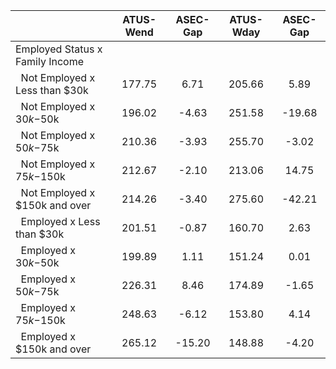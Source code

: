 
|                      |    ATUS-Wend |     ASEC-Gap |    ATUS-Wday |     ASEC-Gap |
| -------------------- | :----------: | :----------: | :----------: | :----------: |
| Employed Status x Family Income |              |              |              |              |
| &nbsp;&nbsp;Not Employed x Less than $30k |       177.75 |         6.71 |       205.66 |         5.89 |
| &nbsp;&nbsp;Not Employed x $30k-$50k |       196.02 |        -4.63 |       251.58 |       -19.68 |
| &nbsp;&nbsp;Not Employed x $50k-$75k |       210.36 |        -3.93 |       255.70 |        -3.02 |
| &nbsp;&nbsp;Not Employed x $75k-$150k |       212.67 |        -2.10 |       213.06 |        14.75 |
| &nbsp;&nbsp;Not Employed x $150k and over |       214.26 |        -3.40 |       275.60 |       -42.21 |
| &nbsp;&nbsp;Employed x Less than $30k |       201.51 |        -0.87 |       160.70 |         2.63 |
| &nbsp;&nbsp;Employed x $30k-$50k |       199.89 |         1.11 |       151.24 |         0.01 |
| &nbsp;&nbsp;Employed x $50k-$75k |       226.31 |         8.46 |       174.89 |        -1.65 |
| &nbsp;&nbsp;Employed x $75k-$150k |       248.63 |        -6.12 |       153.80 |         4.14 |
| &nbsp;&nbsp;Employed x $150k and over |       265.12 |       -15.20 |       148.88 |        -4.20 |

